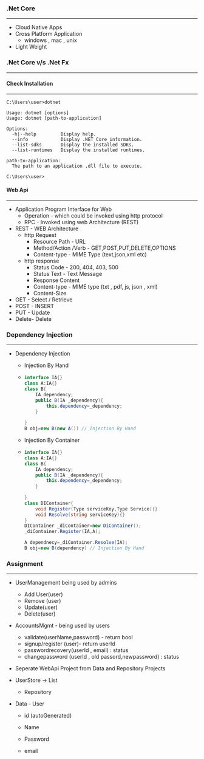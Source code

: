 ### .Net Core

---

- Cloud Native Apps 
- Cross Platform Application 
  - windows , mac , unix
- Light Weight  

### .Net Core v/s .Net Fx

---

#### Check Installation

---



```
C:\Users\user>dotnet

Usage: dotnet [options]
Usage: dotnet [path-to-application]

Options:
  -h|--help         Display help.
  --info            Display .NET Core information.
  --list-sdks       Display the installed SDKs.
  --list-runtimes   Display the installed runtimes.

path-to-application:
  The path to an application .dll file to execute.

C:\Users\user>

```



#### Web Api

---

- Application Program Interface for Web
  - Operation - which could be invoked using http protocol
  - RPC - Invoked using web Architecture (REST) 
- REST - WEB Architecture 
  - http Request
    - Resource Path - URL
    - Method/Action /Verb - GET,POST,PUT,DELETE,OPTIONS
    - Content-type - MIME Type (text,json,xml etc)
  - http response
    - Status Code - 200, 404, 403, 500 
    - Status Text - Text Message
    - Response Content
    - Content-type - MIME type (txt , pdf, js, json , xml)
    - Content-Size 
- GET - Select / Retrieve
- POST - INSERT
- PUT - Update
- Delete- Delete

### Dependency Injection

---

- Dependency Injection

  - Injection By Hand

  - ```C#
    interface IA{}
    class A:IA{}
    class B{
        IA dependency;
        public B(IA _dependency){
     		this.dependency=_dependency;       
        }
        
    }
    B obj=new B(new A()) // Injection By Hand
    ```

    

  - Injection By Container

  - ```C#
    interface IA{}
    class A:IA{}
    class B{
        IA dependency;
        public B(IA _dependency){
     		this.dependency=_dependency;       
        }
        
    }
    class DIContainer{
    	void Register(Type serviceKey,Type Service){}
    	void Resolve(string serviceKey){}
    }
    DIContainer _diContainer=new DiContainer();
    _diContainer.Register(IA,A);
    
    A dependnecy=_diContainer.Resolve(IA);
    B obj=new B(dependency) // Injection By Hand
    ```

    



### Assignment

---

- UserManagement being used by admins

  - Add User(user)
  - Remove (user)
  - Update(user)
  - Delete(user)

- AccountsMgmt - being used by users

  - validate(userName,password) - return bool
  - signup/register (user)- return userId 
  -   passwordrecovery(userId , email) : status
  - changepassword (userId , old passord,newpassword) : status

- Seperate WebApi Project from Data and Repository Projects

- UserStore  -> List 

  - Repository

- Data - User

  - id (autoGenerated)

  - Name

  - Password

  - email

    

    

    

    





